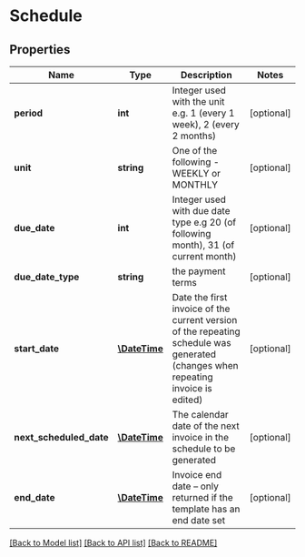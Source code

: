 # Schedule

## Properties
Name | Type | Description | Notes
------------ | ------------- | ------------- | -------------
**period** | **int** | Integer used with the unit e.g. 1 (every 1 week), 2 (every 2 months) | [optional] 
**unit** | **string** | One of the following - WEEKLY or MONTHLY | [optional] 
**due_date** | **int** | Integer used with due date type e.g 20 (of following month), 31 (of current month) | [optional] 
**due_date_type** | **string** | the payment terms | [optional] 
**start_date** | [**\DateTime**](\DateTime.md) | Date the first invoice of the current version of the repeating schedule was generated (changes when repeating invoice is edited) | [optional] 
**next_scheduled_date** | [**\DateTime**](\DateTime.md) | The calendar date of the next invoice in the schedule to be generated | [optional] 
**end_date** | [**\DateTime**](\DateTime.md) | Invoice end date – only returned if the template has an end date set | [optional] 

[[Back to Model list]](../README.md#documentation-for-models) [[Back to API list]](../README.md#documentation-for-api-endpoints) [[Back to README]](../README.md)


